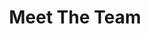 ---
title: Meet The Team
sections:
  - type: secondary_header
    baseUrl: /about
    nav_items:
      - label: Who We Are
        link: /who-are-we
      - label: Our Team
        link: /team
      - label: Join Our Team
        link: /join-our-team
      - label: Affiliated Groups
        link: /affiliated-groups
      - label: Contact Us
        link: /contact-us
  - type: page_title
    title: Our Team
  - type: content_section
    content: >-
      <strong> Executive Members </strong> of ESS are elected in April of each year. Their term officially begins on <strong> May 1st </strong> and ends on <strong> April 30th </strong> of the following year.  If there are any vacant positions, they will be filled during the Annual General Meeting. <br></br>

      <strong> Managers </strong> are elected during the Annual General Meeting. Their term officially begins on <strong> May 1st </strong> and ends on <strong> April 30th </strong> of the following year.
  - type: positions_slider
    title: Available Positions
    positions:
    - title: Dusted DD
      content: >-
        Lorem ipsum dolor sit amet, consectetur adipiscing elit. Enim integer augue justo morbi ut arcu, diam, luctus ante. Velit tristique risus sit dignissim nam lacus, id molestie velit.
    - title: External VP
      content: >-
        Lorem ipsum dolor sit amet, consectetur adipiscing elit. Enim integer augue justo morbi ut arcu, diam, luctus ante. Velit tristique risus sit dignissim nam lacus, id molestie velit.
    - title: Ex CEO
      content: >-
        Lorem ipsum dolor sit amet, consectetur adipiscing elit. Enim integer augue justo morbi ut arcu, diam, luctus ante. Velit tristique risus sit dignissim nam lacus, id molestie velit.
  - type: team_section
    title: Meet the Team
    team:
      - src/data/team/ess-president.yaml
      - src/data/team/ess-vp-external.yaml
      - src/data/team/ess-vp-finance.yaml
      - src/data/team/ess-vp-academic.yaml
      - src/data/team/ess-vp-comms.yaml
      - src/data/team/ess-vp-internal.yaml
      - src/data/team/ess-vp-services.yaml
      - src/data/team/ess-vp-social.yaml
      - src/data/team/ess-vp-phil.yaml
      - src/data/team/ess-manager-social.yaml
      - src/data/team/ess-manager-IT.yaml
      - src/data/team/ess-manager-sponsor.yaml
      - src/data/team/ess-manager-sports.yaml
      - src/data/team/ess-manager-101.yaml
      - src/data/team/ess-manager-translations.yaml
template: advanced
---